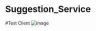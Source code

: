 # Suggestion_Service

#Test Client
![image](https://github.com/iamitprakash/Suggestion_Service/assets/34869115/22c5cf67-d1ab-4635-958b-a72f13951b16)
